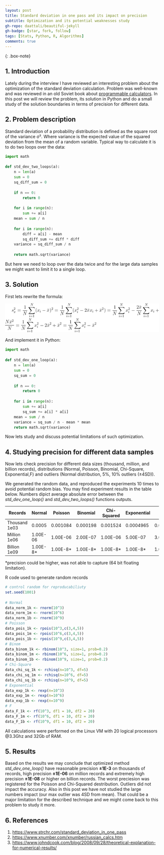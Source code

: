 ```yaml
---
layout: post
title: Standard deviation in one pass and its impact on precision
subtitle: Optimization and its potential weaknesses study
gh-repo: daattali/beautiful-jekyll
gh-badge: [star, fork, follow]
tags: [Stats, Python, R, Algorithms]
comments: true
---
```


{: .box-note}

## 1. Introduction
Lately during the interview I have reviewed an interesting problem about the optimization of the standard deviation calculation. Problem was well-known and was reviewed in an old Soviet book 
about [programmable calculators](https://www.xnumber.com/xnumber/russian_calcs.htm).  In this post we will review the problem, its solution in Python and do a small study of the solution boundaries in terms of precision for different data. 

## 2. Problem description
Standard deviation of a probability distribution is defined as the square root of the variance σ². Where variance is the expected value of the squared deviation from the mean of a random variable.
Typical way to calculate it is to do two loops over the data:

```python
import math

def std_dev_two_loops(a):
    n = len(a)
    sum = 0
    sq_diff_sum = 0
	
    if n == 0:
        return 0
    
    for i in range(n):
        sum += a[i]		
    mean = sum / n
    
    for i in range(n):
        diff = a[i] - mean
        sq_diff_sum += diff * diff
    variance = sq_diff_sum / n
    
    return math.sqrt(variance)
```
But here we need to loop over the data twice and for the large data samples we might want to limit it to a single loop.

## 3. Solution
First lets rewrite the formula: 

![Formula for STD](https://github.com/vvzhukov/vvzhukov.github.io/blob/master/assets/img/Opt_STD_CodeCogsEqn.png?raw=true)   

And implement it in Python:  

```python
import math

def std_dev_one_loop(a):
    n = len(a)
    sum = 0
    sq_sum = 0
	
    if n == 0:
        return 0
    
    for i in range(n):
        sum += a[i]
        sq_sum += a[i] * a[i]
    mean = sum / n
    variance = sq_sum / n - mean * mean
    return math.sqrt(variance)
```
Now lets study and discuss potential limitations of such optimization.  

## 4. Studying precision for different data samples

Now lets check precision for different data sizes (thousand, million, and billion records), 
distributions (Normal, Poisson, Binomial, Chi-Square, Exponential,F) and outliers (Normal distribution, 5%, 10% outliers (±4SD)).  

We generated the random data, and reproduced the experiments 10 times to avoid potential random bias. You may find experiment results in the table below. Numbers dipict average absolute error between the *std_dev_one_loop()* and *std_dev_two_loops()* functions outputs.  

  
| Records | Normal | Poisson | Binomial | Chi-Squared | Exponential | F | Normal+Outliers 5% | Normal+Outliers 10% |
|---|---|---|---|---|---|---|---|---|
| Thousand 1e03 | 0.0005 | 0.001084 | 0.000198 | 0.001524 | 0.0004965 | 0.000311 | 0.00064 | 0.00092 |
| Million 1e06 | 1.00E-06 | 1.00E-06 | 2.00E-07 | 1.00E-06 | 5.00E-07 | 3.00E-07 | 1.00E-06 | 2.00E-07 |
| Billion 1e09 | 1.00E-8* | 1.00E-8* | 1.00E-8* | 1.00E-8* | 1.00E-8* | 1.00E-8* | 1.00E-8* | 1.00E-8* |  

*precision could be higher, was not able to capture (64 bit floating limitation). 

R code used to generate random records
```R
# control random for reproducabiliuty
set.seed(1001)

# Normal
data_norm_1k <- rnorm(10^3)
data_norm_1m <- rnorm(10^6)
data_norm_1b <- rnorm(10^9)
# Poisson
data_pois_1k <- rpois(10^3,c(3,4,5))
data_pois_1m <- rpois(10^6,c(3,4,5))
data_pois_1b <- rpois(10^9,c(3,4,5))
# Binom
data_binom_1k <- rbinom(10^3, size=1, prob=0.2)
data_binom_1m <- rbinom(10^6, size=1, prob=0.2)
data_binom_1b <- rbinom(10^9, size=1, prob=0.2)
# Chi-Square
data_chi_sq_1k <- rchisq(n=10^3, df=5)
data_chi_sq_1m <- rchisq(n=10^6, df=5)
data_chi_sq_1b <- rchisq(n=10^9, df=5)
# Exponential
data_exp_1k <- rexp(n=10^3)
data_exp_1m <- rexp(n=10^6)
data_exp_1b <- rexp(n=10^9)
# F
data_F_1k <- rf(10^3, df1 = 10, df2 = 20)
data_F_1m <- rf(10^6, df1 = 10, df2 = 20)
data_F_1b <- rf(10^9, df1 = 10, df2 = 20)
```
All calculations were performed on the Linux VM with 20 logical processors @3.3Ghz and 32Gb of RAM.

## 5. Results

Based on the results we may conclude that optimized method *std_dev_one_loop()* have reasonable precision **±1E-3** on thousands of records,
high precision **±1E-06** on million records and extremely high precision **±1E-08** or higher on billion records. The worst preciesion was registered for the Poisson and Chi-Squared destribution.
Outliers did not impact the accuracy. Also in this post we have not studied the large numbers impact (our max outlier was 4SD from mean). That could be a major limitation for the described technique and we might come back to this problem to study it more.


## 6. References

1. https://www.strchr.com/standard_deviation_in_one_pass
2. https://www.xnumber.com/xnumber/russian_calcs.htm
3. https://www.johndcook.com/blog/2008/09/28/theoretical-explanation-for-numerical-results/
